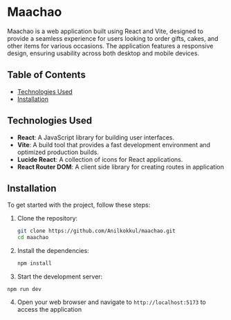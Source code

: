 # Maachao

Maachao is a web application built using React and Vite, designed to provide a seamless experience for users looking to order gifts, cakes, and other items for various occasions. The application features a responsive design, ensuring usability across both desktop and mobile devices.

## Table of Contents

- [Technologies Used](#technologies-used)
- [Installation](#installation)

## Technologies Used

- **React**: A JavaScript library for building user interfaces.
- **Vite**: A build tool that provides a fast development environment and optimized production builds.
- **Lucide React**: A collection of icons for React applications.
- **React Router DOM**: A client side library for creating routes in application

## Installation

To get started with the project, follow these steps:

1. Clone the repository:
   ```bash
   git clone https://github.com/Anilkokkul/maachao.git
   cd maachao
   ```
2. Install the dependencies:
   ```bash
   npm install
   ```
3. Start the development server:
```
npm run dev
```
4. Open your web browser and navigate to `http://localhost:5173` to access the application

